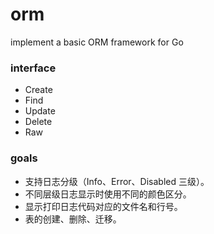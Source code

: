 # orm

implement a basic ORM framework for Go

### interface

- Create
- Find
- Update
- Delete
- Raw

### goals

- 支持日志分级（Info、Error、Disabled 三级）。
- 不同层级日志显示时使用不同的颜色区分。
- 显示打印日志代码对应的文件名和行号。
- 表的创建、删除、迁移。
